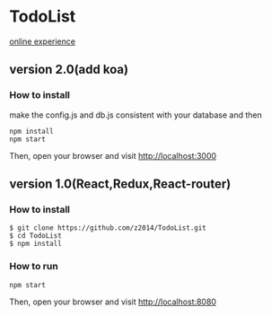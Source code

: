# TodoList

[online experience](http://120.25.149.190:3000)

## version 2.0(add koa)
### How to install
make the config.js and db.js consistent with your database and then
```shell
npm install
npm start
```
Then, open your browser and visit [http://localhost:3000](http://localhost:3000)
## version 1.0(React,Redux,React-router)
### How to install
```shell
$ git clone https://github.com/z2014/TodoList.git
$ cd TodoList
$ npm install
```

### How to run
```
npm start
```
Then, open your browser and visit [http://localhost:8080](http://localhost:8080)

